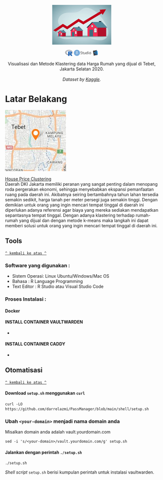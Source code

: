 <p align="center">
  <a href="https://github.com/habibarrsyd/tebet-house-price-clustering/">
    <img src="images/upper-house.jpg" alt="House Pricing Visualization" height="130">
  </a>
</p>

<p align="center">
  <img src="images/r_lang.png" alt="R-Language" height="20">
  <img src="images/rstud_belompng-removebg-preview.png" alt="GitHub R-Studio" height="20">
  <img src="images/vscode.png" alt="vscode-picture" height="20">

  </p>

<p align="center">
  Visualisasi dan Metode Klastering data Harga Rumah yang dijual di Tebet, Jakarta Selatan 2020.
  <br></br>
  <em>Dataset by <a href="https://kaggle.com">Kaggle</a>.</em>
</p>

    
# Latar Belakang
![alt text](images/tebet.jpeg)

[House Price Clustering](https://github.com/habibarrsyd/tebest-hous-price-clustering)<br>
Daerah DKI Jakarta memiliki peranan yang sangat penting dalam menopang roda pergerakan ekonomi, sehingga menyebabkan ekspansi pemanfaatan ruang pada daerah ini. Akibatnya seiring bertambahnya tahun lahan tersedia semakin sedikit, harga tanah per meter persegi juga semakin tinggi. Dengan demikian untuk orang yang ingin mencari tempat tinggal di daerah ini diperlukan adanya referensi agar biaya yang mereka sediakan mendapatkan sepantasnya tempat tinggal. Dengan adanya klastering terhadap rumah-rumah yang dijual dan dengan metode k-means maka langkah ini dapat memberi solusi untuk orang yang ingin mencari tempat tinggal di daerah ini.

## Tools
[`^ kembali ke atas ^`](#)

### Software yang digunakan :
- Sistem Operasi: Linux Ubuntu/Windows/Mac OS
- Bahasa : R Language Programming
- Text Editor : R Studio atau Visual Studio Code

### Proses Instalasi :
#### Docker

#### INSTALL CONTAINER VAULTWARDEN

- 

#### INSTALL CONTAINER CADDY

- 
  
## Otomatisasi
[`^ kembali ke atas ^`](#)



#### Download `setup.sh` menggunakan `curl`
```
curl -LO https://github.com/darrelazmi/PassManager/blob/main/shell/setup.sh
```

### Ubah `<your-domain>` menjadi nama domain anda
Misalkan domain anda adalah vault.yourdomain.com
```
sed -i 's/<your-domain>/vault.yourdomain.com/g' setup.sh
```

#### Jalankan dengan perintah `./setup.sh`
```
./setup.sh
```
*Shell script* `setup.sh` berisi kumpulan perintah untuk instalasi vaultwarden.


